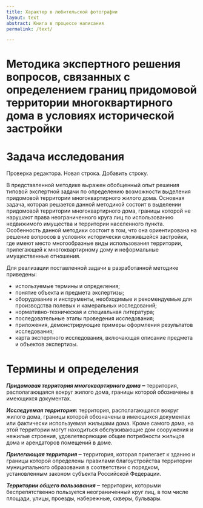 ```yaml
---
title: Характер в любительской фотографии
layout: text
abstract: Книга в процессе написания
permalink: /text/

---
```

# Методика экспертного решения вопросов, связанных с определением границ придомовой территории многоквартирного дома в условиях исторической застройки


# Задача исследования
Проверка редактора.
Новая строка.
Добавить строку.

В представленной методике выражен обобщенный опыт решения типовой экспертной задачи по определению возможности выделения придомовой территории многоквартирного жилого дома. Основная задача, которая решается данной методикой состоит в выделении придомовой территории многоквартирного дома, границы которой не нарушают права неограниченного круга лиц по использованию недвижимого имущества и территории населенного пункта. Особенность данной методики состоит в том, что она ориентирована на решение вопросов в условиях исторически сложившейся застройки, где имеют место многообразные виды использования территории, прилегающей к многоквартирному дому и неформальные имущественные отношения.

Для реализации поставленной задачи в разработанной методике приведены:



* используемые термины и определения;
* понятие объекта и предмета экспертизы;
* оборудование и инструменты, необходимые и рекомендуемые для производства полевых и камеральных исследований;
* нормативно-техническая и специальная литература;
* последовательные этапы проведения исследования;
* приложения, демонстрирующие примеры оформления результатов исследования;
* карта экспертного исследования, включающая описание предмета и объектов экспертизы.


# Термины и определения

**_Придомовая территория многоквартирного дома ‒_** территория, располагающаяся вокруг жилого дома, границы которой обозначены в имеющихся документах.

**_Исследуемая территория_:** территория, располагающаяся вокруг жилого дома, границы которой обозначены в имеющихся документах или фактически используемая жильцами дома. Кроме самого дома, на этой территории могут находиться обслуживающие дом сооружения и нежилые строения, удовлетворяющие общие потребности жильцов дома и арендаторов помещений в доме.

**_Прилегающая территория ‒_** территория, которая прилегает к зданию и границы которой определены правилами благоустройства территории муниципального образования в соответствии с порядком, установленным законом субъекта Российской Федерации.

**_Территории общего пользования ‒_** территории, которыми беспрепятственно пользуется неограниченный круг лиц, в том числе площади, улицы, проезды, набережные, скверы, бульвары.
